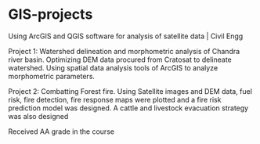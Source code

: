 # GIS-projects
Using ArcGIS and QGIS software for analysis of satellite data | Civil Engg

Project 1: Watershed delineation and morphometric analysis of Chandra river basin. Optimizing DEM data
procured from Cratosat to delineate watershed. Using spatial data analysis tools of ArcGIS to analyze morphometric
parameters.

Project 2: Combatting Forest fire. Using Satellite images and DEM data, fuel risk, fire detection, fire response
maps were plotted and a fire risk prediction model was designed. A cattle and livestock evacuation strategy was
also designed


Received AA grade in the course
